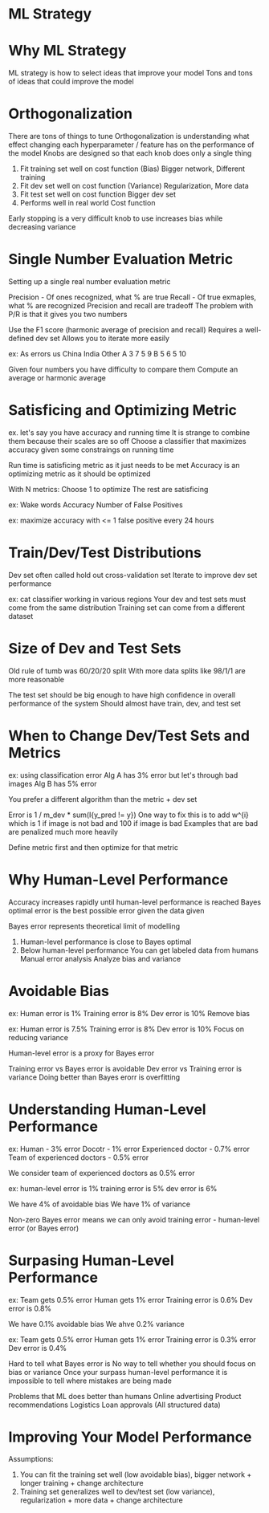 # ML Strategy

# Why ML Strategy
ML strategy is how to select ideas that improve your model
Tons and tons of ideas that could improve the model

# Orthogonalization
There are tons of things to tune
Orthogonalization is understanding what effect changing each hyperparameter / feature has on the performance of the model
Knobs are designed so that each knob does only a single thing

1. Fit training set well on cost function (Bias)
    Bigger network, Different training
2. Fit dev set well on cost function (Variance)
    Regularization, More data
3. Fit test set well on cost function
    Bigger dev set
4. Performs well in real world
    Cost function

Early stopping is a very difficult knob to use
    increases bias while decreasing variance

# Single Number Evaluation Metric
Setting up a single real number evaluation metric

Precision - Of ones recognized, what % are true
Recall - Of true exmaples, what % are recognized
Precision and recall are tradeoff
The problem with P/R is that it gives you two numbers

Use the F1 score (harmonic average of precision and recall)
Requires a well-defined dev set
Allows you to iterate more easily

ex: As errors
    us  China   India   Other
A   3   7       5       9
B   5   6       5       10

Given four numbers you have difficulty to compare them
Compute an average or harmonic average

# Satisficing and Optimizing Metric
ex. let's say you have accuracy and running time
It is strange to combine them because their scales are so off
Choose a classifier that maximizes accuracy given some constraings on running time

Run time is satisficing metric as it just needs to be met
Accuracy is an optimizing metric as it should be optimized

With N metrics:
    Choose 1 to optimize
    The rest are satisficing

ex: Wake words
Accuracy
Number of False Positives

ex: maximize accuracy with <= 1 false positive every 24 hours

# Train/Dev/Test Distributions
Dev set often called hold out cross-validation set
Iterate to improve dev set performance

ex: cat classifier working in various regions
Your dev and test sets must come from the same distribution
Training set can come from a different dataset

# Size of Dev and Test Sets
Old rule of tumb was 60/20/20 split
With more data splits like 98/1/1 are more reasonable

The test set should be big enough to have high confidence in overall performance of the system
Should almost have train, dev, and test set

# When to Change Dev/Test Sets and Metrics
ex: using classification error
Alg A has 3% error but let's through bad images
Alg B has 5% error

You prefer a different algorithm than the metric + dev set

Error is 1 / m_dev * sum(I{y_pred != y})
One way to fix this is to add w^{i} which is 1 if image is not bad and 100 if image is bad
Examples that are bad are penalized much more heavily

Define metric first and then optimize for that metric

# Why Human-Level Performance
Accuracy increases rapidly until human-level performance is reached
Bayes optimal error is the best possible error given the data given

Bayes error represents theoretical limit of modelling
1. Human-level performance is close to Bayes optimal
2. Below human-level performance
    You can get labeled data from humans
    Manual error analysis
    Analyze bias and variance

# Avoidable Bias
ex:
Human error    is 1%
Training error is 8%
Dev error      is 10%
Remove bias

ex:
Human error     is 7.5%
Training error  is 8%
Dev error       is 10%
Focus on reducing variance

Human-level error is a proxy for Bayes error

Training error vs Bayes error is avoidable
Dev error vs Training error is variance
Doing better than Bayes erorr is overfitting

# Understanding Human-Level Performance
ex:
Human - 3% error
Docotr - 1% error
Experienced doctor - 0.7% error
Team of experienced doctors - 0.5% error

We consider team of experienced doctors as 0.5% error

ex:
human-level error is 1%
training error is 5%
dev error is 6%

We have 4% of avoidable bias
We have 1% of variance

Non-zero Bayes error means we can only avoid training error - human-level error (or Bayes error)

# Surpasing Human-Level Performance
ex:
Team gets 0.5% error
Human gets 1% error
Training error is 0.6%
Dev error is 0.8%

We have 0.1% avoidable bias
We ahve 0.2% variance

ex:
Team gets 0.5% error
Human gets 1% error
Training error is 0.3% error
Dev error is 0.4%

Hard to tell what Bayes error is 
No way to tell whether you should focus on bias or variance
Once your surpass human-level performance it is impossible to tell where mistakes are being made

Problems that ML does better than humans
Online advertising 
Product recommendations
Logistics
Loan approvals
(All structured data)

# Improving Your Model Performance
Assumptions:
1. You can fit the training set well (low avoidable bias), bigger network + longer training + change architecture
2. Training set generalizes well to dev/test set (low variance), regularization + more data + change architecture


